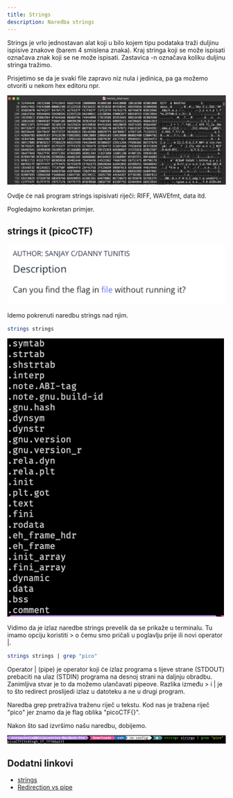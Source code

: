 ```yaml
---
title: Strings
description: Naredba strings
---
```


Strings je vrlo jednostavan alat koji u bilo kojem tipu podataka traži duljinu ispisive znakove (barem 4 smislena znaka). Kraj stringa koji se može ispisati označava znak koji se ne može ispisati. Zastavica -n označava koliku duljinu stringa tražimo.

Prisjetimo se da je svaki file zapravo niz nula i jedinica, pa ga možemo otvoriti u nekom hex editoru npr.

![Hex](./src/images/osint/hex.png)

Ovdje će naš program strings ispisivati riječi: RIFF, WAVEfmt, data itd.

Pogledajmo konkretan primjer.

## strings it (picoCTF)

![Strings it](./src/images/osint/strings-it.png)

Idemo pokrenuti naredbu strings nad njim.

```bash
strings strings
```

![Strings output](./src/images/osint/stringsOutput.png)

Vidimo da je izlaz naredbe strings prevelik da se prikaže u terminalu. Tu imamo opciju koristiti > o čemu smo pričali u poglavlju prije ili novi operator |.

```bash
strings strings | grep "pico"
```

Operator | (pipe) je operator koji će izlaz programa s lijeve strane (STDOUT) prebaciti na ulaz (STDIN) programa na desnoj strani na daljnju obradbu. Zanimljiva stvar je to da možemo ulančavati pipeove. Razlika između > i | je to što redirect proslijedi izlaz u datoteku a ne u drugi program.

Naredba grep pretraživa traženu riječ u tekstu. Kod nas je tražena riječ "pico" jer znamo da je flag oblika "picoCTF{}".

Nakon što sad izvršimo našu naredbu, dobijemo.

![Strings-it result](./src/images/osint/stringsItResult.png)

## Dodatni linkovi

- [strings](https://linux.die.net/man/1/strings)
- [Redirection vs pipe](https://askubuntu.com/questions/172982/what-is-the-difference-between-redirection-and-pipe)
